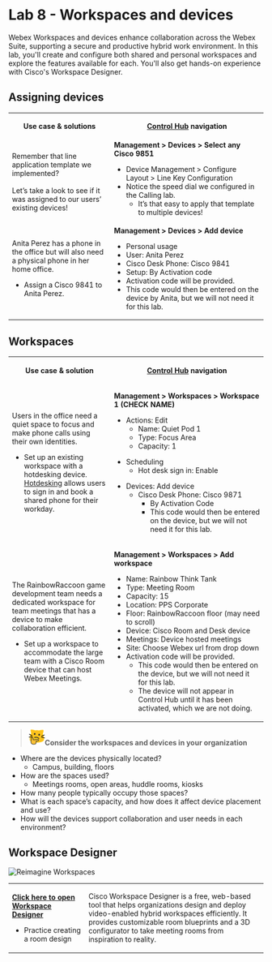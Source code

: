 # Lab 8 - Workspaces and devices
Webex Workspaces and devices enhance collaboration across the Webex Suite, supporting a secure and productive hybrid work environment. In this lab, you'll create and configure both shared and personal workspaces and explore the features available for each. You'll also get hands-on experience with Cisco's Workspace Designer. 

## Assigning devices

<table>
  <tbody>
    <tr>
      <th style="width:40%;"><p><strong>Use case &amp; solutions</strong></p></th>
      <th style="width:60%;"><a href="http://admin.webex.com/" target="_blank"><strong>Control Hub</strong></a><strong> navigation</strong></th>
    </tr>
    <tr>
      <td style="width:40%;">
        Remember that line application template we implemented?<br><br>Let’s take a look to see if it was assigned to our users’ existing devices!
      </td>
      <td style="width:60%;">
          <strong>Management &gt; Devices &gt; Select any Cisco 9851</strong><ul>
          <li>Device Management &gt; Configure Layout &gt; Line Key Configuration</li>
          <li>Notice the speed dial we configured in the Calling lab.
          <ul><li>It’s that easy to apply that template to multiple devices!</li>
        </ul></ul>
      </td>
    </tr>
    <tr>
      <td style="width:40%;">
       Anita Perez has a phone in the office but will also need a physical phone in her home office.<br><ul>
          <li>Assign a Cisco 9841 to Anita Perez.</li>
        </ul>
      </td>
      <td style="width:60%;">
        <strong>Management &gt; Devices &gt; Add device</strong><ul>
          <li>Personal usage</li>
          <li>User: Anita Perez</li>
          <li>Cisco Desk Phone: Cisco 9841</li>
          <li>Setup: By Activation code</li>
          <li>Activation code will be provided.</li>
          <li>This code would then be entered on the device by Anita, but we will not need it for this lab.</li>
        </ul>
      </td>
    </tr>
  </tbody>
</table>

## Workspaces
<table>
  <tbody>
    <tr>
      <th style="width:40%;"><p><strong>Use case &amp; solution</strong></p></th>
      <th style="width:60%;"><p><a href="http://admin.webex.com/" target="_blank"><strong>Control Hub</strong></a><strong> navigation</strong></p></th>
    </tr>
    <tr>
      <td style="width:40%;">
        <p>Users in the office need a quiet space to focus and make phone calls using their own identities.</p>
        <ul>
          <li>Set up an existing workspace with a hotdesking device. <a href="https://www.webex.com/us/en/workspaces/hot-desk.html" target="_blank">Hotdesking</a> allows users to sign in and book a shared phone for their workday.</li>
        </ul>
      </td>
      <td style="width:60%;">
        <p><strong>Management &gt; Workspaces &gt; Workspace 1 (CHECK NAME)</strong></p>
        <ul><li>Actions: Edit
        <ul>
          <li>Name: Quiet Pod 1</li>
          <li>Type: Focus Area</li>
          <li>Capacity: 1</li>
        </ul></ul>
        <ul><li>Scheduling
        <ul>
          <li>Hot desk sign in: Enable</li>
        </ul></ul>
        <ul><li>Devices: Add device
        <ul>
          <li>Cisco Desk Phone: Cisco 9871
            <ul>
              <li>By Activation Code</li>
              <li>This code would then be entered on the device, but we will not need it for this lab.</li>
            </ul></ul>
          </li>
        </ul>
      </td>
    </tr>
    <tr>
      <td style="width:40%;">
          <p>The RainbowRaccoon game development team needs a dedicated workspace for team meetings that has a device to make collaboration efficient.</p>
          <ul><li>Set up a workspace to accommodate the large team with a Cisco Room device that can host Webex Meetings.</li>
        </ul>
      </td>
      <td style="width:60%;">
        <p><strong>Management &gt; Workspaces &gt; Add workspace</strong></p>
        <ul>
          <li>Name: Rainbow Think Tank</li>
          <li>Type: Meeting Room</li>
          <li>Capacity: 15</li>
          <li>Location: PPS Corporate</li>
          <li>Floor: RainbowRaccoon floor (may need to scroll)</li>
          <li>Device: Cisco Room and Desk device</li>
          <li>Meetings: Device hosted meetings</li>
          <li>Site: Choose Webex url from drop down</li>
          <li>Activation code will be provided.
          <ul><li>This code would then be entered on the device, but we will not need it for this lab.</li>
          <li>The device will not appear in Control Hub until it has been activated, which we are not doing.</li></ul>
        </ul>
      </td>
    </tr>
  </tbody>
</table>

>![Think About It](template_assets/thinkingcat.png)**Consider the workspaces and devices in your organization**<br>

* Where are the devices physically located?<br>
    * Campus, building, floors<br>
* How are the spaces used?<br>
    * Meetings rooms, open areas, huddle rooms, kiosks<br>
* How many people typically occupy those spaces?<br>
* What is each space’s capacity, and how does it affect device placement and use?<br>
* How will the devices support collaboration and user needs in each environment?<br>

## Workspace Designer

![Reimagine Workspaces](<template_assets/reimagine-workspaces.gif>)

<table>
  <tbody>
    <tr>
      <td style="width:30%;">
        <p>
          <a href="https://www.webex.com/us/en/workspaces/workspace-designer.html" target="_blank"><strong>Click here to open Workspace Designer</strong></a>
        </p>
        <ul>
          <li>Practice creating a room design</li>
        </ul>
      </td>
      <td style="width:70%;">
        <p>
          Cisco Workspace Designer is a free, web-based tool that helps organizations design and deploy video-enabled hybrid workspaces efficiently. It provides customizable room blueprints and a 3D configurator to take meeting rooms from inspiration to reality.
        </p>
      </td>
    </tr>
  </tbody>
</table>


